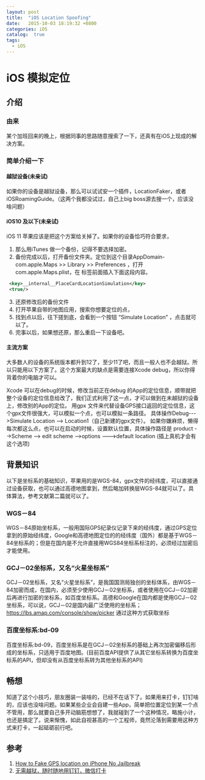 ```yaml
---
layout: post
title:  "iOS Location Spoofing"
date:   2015-10-03 18:19:32 +0800
categories: iOS
catalog:  true
tags:
  - iOS 
---
```




# iOS 模拟定位

## 介绍
### 由来
某个加班回来的晚上，根据同事的思路随意搜索了一下，还真有在iOS上现成的解决方案。
### 简单介绍一下
#### 越狱设备(未亲试)
如果你的设备是越狱设备，那么可以试试安一个插件，LocationFaker，或者iOSRoamingGuide。（这两个我都没试过，自己上big boss源去搜一个，应该没啥问题）
#### iOS10 及以下(未亲试)
iOS 11 苹果应该是把这个方案给关掉了。如果你的设备恰巧符合要求，
1. 那么用iTunes 做一个备份，记得不要选择加密。
2. 备份完成以后，打开备份文件夹。定位到这个目录AppDomain-com.apple.Maps >> Library >> Preferences ，打开com.apple.Maps.plist，在 </dict> 标签前面插入下面这段内容。


~~~xml
 <key>__internal__PlaceCardLocationSimulation</key>
 <true/>
~~~
3. 还原修改后的备份文件
4. 打开苹果自带的地图应用，搜索你想要定位的点，
5. 找到点以后，往下搓到底，会看到一个按钮 “Simulate Location” ，点击就可以了。
6. 完事以后，如果想还原，那么重启一下设备吧。

#### 主流方案
大多数人的设备的系统版本都升到12了，至少11了吧，而且一般人也不会越狱。所以只能用以下方案了。这个方案最大的缺点是需要连接Xcode  debug，所以你得背着你的电脑才可以。

Xcode 可以在debug的时候，修改当前正在debug 的App的定位信息，顺带就把整个设备的定位信息给改了，我们正式利用了这一点，才可以做到在未越狱的设备上，修改别的App的定位。
用gpx 文件来代替设备GPS接口返回的定位信息，这个gpx文件很强大，可以模拟一个点，也可以模拟一条路径。
具体操作Debug--->Simulate Location --> Location1（自己新建的gpx文件）。
如果你嫌麻烦，懒得每次都这么点，也可以在启动的时候，设置默认位置，具体操作路径是
product -->Scheme --> edit scheme -->options --->default location (插上真机才会有这个选项)

## 背景知识
以下是坐标系的基础知识，苹果用的是WGS-84，gpx文件的经纬度，可以直接通过设备获取，也可以通过高德地图拿到，然后略加转换层WGS-84就可以了。具体算法，参考文献第二篇就可以了。
###  WGS－84
WGS－84原始坐标系，一般用国际GPS纪录仪记录下来的经纬度，通过GPS定位拿到的原始经纬度，Google和高德地图定位的的经纬度（国外）都是基于WGS－84坐标系的；但是在国内是不允许直接用WGS84坐标系标注的，必须经过加密后才能使用。

### GCJ－02坐标系，又名“火星坐标系” 
GCJ－02坐标系，又名“火星坐标系”，是我国国测局独创的坐标体系，由WGS－84加密而成，在国内，必须至少使用GCJ－02坐标系，或者使用在GCJ－02加密后再进行加密的坐标系，如百度坐标系。高德和Google在国内都是使用GCJ－02坐标系，可以说，GCJ－02是国内最广泛使用的坐标系；
https://lbs.amap.com/console/show/picker 通过这种方式获取坐标

###  百度坐标系:bd-09
百度坐标系:bd-09，百度坐标系是在GCJ－02坐标系的基础上再次加密偏移后形成的坐标系，只适用于百度地图。(目前百度API提供了从其它坐标系转换为百度坐标系的API，但却没有从百度坐标系转为其他坐标系的API)


## 畅想

知道了这个小技巧，朋友圈装一装啥的，已经不在话下了。如果用来打卡，钉钉啥的，应该也没啥问题。如果某些企业会自建一些App，简单把位置定位到某一个点不管用，那么就要自己多开动脑筋想想了，我就碰到了一个这种情况，略施小计，也还是搞定了。说来惭愧，如此自视甚高的一个工程师，竟然沦落到需要用这种方式来打卡，一起砥砺前行吧。

## 参考
1. [How to Fake GPS location on iPhone No Jailbreak](https://7labs.io/mobile/iphone/change-gps-location.html)
2. [无需越狱，随时随地用钉钉，微信打卡](https://www.jianshu.com/p/5e221c5f5a6a)



